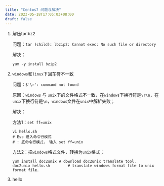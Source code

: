 ```yaml
---
title: "Centos7 问题与解决"
date: 2023-05-18T17:05:03+08:00
draft: false
---
```


1. 解压tar.bz2

   问题：`tar (child): lbzip2: Cannot exec: No such file or directory` 

   解决：

   ```shell
   yum -y install bzip2
   ```

2. `windows`和`linux`下回车符不一致

   问题：`$'\r': command not found`

   原因：`windows` 与 `unix`下的文件格式不一致，在`windows`下换行符是`\r\n`，在`unix`下换行符是`\n`，`windows`文件在`unix`中解析失败；

   解决：

   方法1：`set ff=unix`

   ```shell
   vi hello.sh
   # Esc 进入命令行模式
   # : 底命令行模式， 输入 set ff=unix
   ```

   方法2：把`windows`格式文件，转换为`unix`格式；

   ```shell
   yum install doc2unix	# download doc2unix translate tool.
   doc2unix hello.sh		# translate windows format file to unix format file.
   ```

3. hello
